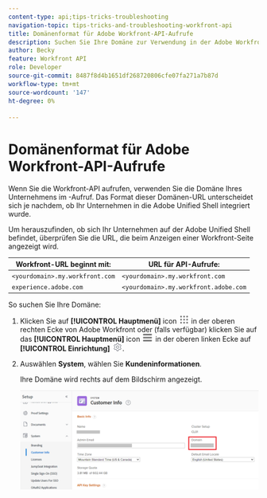 ```yaml
---
content-type: api;tips-tricks-troubleshooting
navigation-topic: tips-tricks-and-troubleshooting-workfront-api
title: Domänenformat für Adobe Workfront-API-Aufrufe
description: Suchen Sie Ihre Domäne zur Verwendung in der Adobe Workfront-API.
author: Becky
feature: Workfront API
role: Developer
source-git-commit: 8487f8d4b1651df268720806cfe07fa271a7b87d
workflow-type: tm+mt
source-wordcount: '147'
ht-degree: 0%

---
```



# Domänenformat für Adobe Workfront-API-Aufrufe

Wenn Sie die Workfront-API aufrufen, verwenden Sie die Domäne Ihres Unternehmens im -Aufruf. Das Format dieser Domänen-URL unterscheidet sich je nachdem, ob Ihr Unternehmen in die Adobe Unified Shell integriert wurde.

Um herauszufinden, ob sich Ihr Unternehmen auf der Adobe Unified Shell befindet, überprüfen Sie die URL, die beim Anzeigen einer Workfront-Seite angezeigt wird.

| Workfront-URL beginnt mit: | URL für API-Aufrufe: |
|---|---|
| `<yourdomain>.my.workfront.com` | `<yourdomain>.my.workfront.com` |
| `experience.adobe.com` | `<yourdomain>.my.workfront.adobe.com` |

So suchen Sie Ihre Domäne:

1. Klicken Sie auf **[!UICONTROL Hauptmenü]** icon ![Hauptmenü](/help/_includes/assets/main-menu-icon.png) in der oberen rechten Ecke von Adobe Workfront oder (falls verfügbar) klicken Sie auf das **[!UICONTROL Hauptmenü]** icon ![Hauptmenü](/help/_includes/assets/main-menu-icon-left-nav.png) in der oberen linken Ecke auf **[!UICONTROL Einrichtung]** ![Einrichtungssymbol](/help/_includes/assets/gear-icon-setup.png).
1. Auswählen **System**, wählen Sie **Kundeninformationen**.

   Ihre Domäne wird rechts auf dem Bildschirm angezeigt.

   ![Domäne](assets/domain.png)